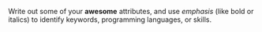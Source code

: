 Write out some of your **awesome** attributes, and use *emphasis* (like bold or italics) to identify keywords, programming languages, or skills. 
